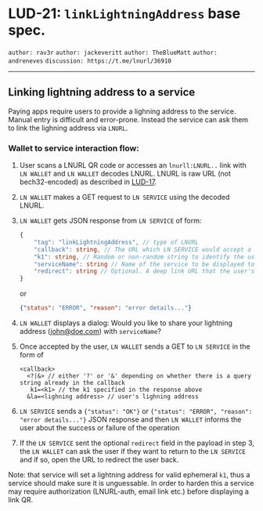 LUD-21: `linkLightningAddress` base spec.
====================================

`author: rav3r` `author: jackeveritt` `author: TheBlueMatt` `author: andreneves` `discussion: https://t.me/lnurl/36910`

---

## Linking lightning address to a service

Paying apps require users to provide a lighning address to the service. Manual entry is difficult and error-prone. Instead the service can ask them to link the lighning address via `LNURL`.

### Wallet to service interaction flow:

1. User scans a LNURL QR code or accesses an `lnurll:LNURL..` link with `LN WALLET` and `LN WALLET` decodes LNURL. LNURL is raw URL (not bech32-encoded) as described in [LUD-17](https://github.com/lnurl/luds/blob/luds/17.md).
2. `LN WALLET` makes a GET request to `LN SERVICE` using the decoded LNURL.
3. `LN WALLET` gets JSON response from `LN SERVICE` of form:
    ```Typescript
    {
        "tag": "linkLightningAddress", // type of LNURL
        "callback": string, // The URL which LN SERVICE would accept a lighning address as query parameter
        "k1": string, // Random or non-random string to identify the user's LN WALLET when using the callback URL,
        "serviceName": string // Name of the service to be displayed to the user
        "redirect": string // Optional. A deep link URL that the user's LN WALLET can use to redirect back to the LN SERVICE 
    }
    ```
    or

    ```JSON
    {"status": "ERROR", "reason": "error details..."}
    ```
4. `LN WALLET` displays a dialog: Would you like to share your lightning address (john@doe.com) with `serviceName`?
5. Once accepted by the user, `LN WALLET` sends a GET to `LN SERVICE` in the form of
    ```
    <callback>
      <?|&> // either '?' or '&' depending on whether there is a query string already in the callback
       k1=<k1> // the k1 specified in the response above
      &la=<lighning address> // user's lighning address
    ```
6. `LN SERVICE` sends a `{"status": "OK"}` or `{"status": "ERROR", "reason": "error details..."}` JSON response and then `LN WALLET` informs the user about the success or failure of the operation
7. If the `LN SERVICE` sent the optional `redirect` field in the payload in step 3, the `LN WALLET` can ask the user if they want to return to the `LN SERVICE` and if so, open the URL to redirect the user back.


Note: that service will set a lightning address for valid ephemeral `k1`, thus a service should make sure it is unguessable. In order to harden this a service may require authorization (LNURL-auth, email link etc.) before displaying a link QR.
